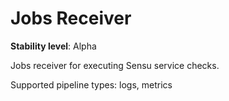 # Jobs Receiver

**Stability level**: Alpha

Jobs receiver for executing Sensu service checks.

Supported pipeline types: logs, metrics
